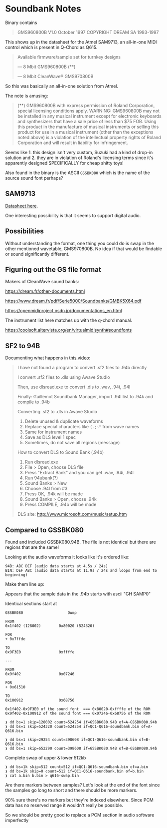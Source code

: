 # Soundbank Notes

Binary contains

> GMS960800B  V1.0 October 1997 COPYRIGHT DREAM SA 1993-1997

This shows up in the datasheet for the Atmel SAM9713, an all-in-one MIDI control which is present in Q-Chord as Q615.

> Available firmware/sample set for turnkey designs
>
> — 8 Mbit GMS960800B (**)
> 
> — 8 Mbit CleanWave® GMS970800B

So this was basically an all-in-one solution from Atmel.

The note is amusing:

> (**) GMS960800B with express permission of Roland Corporation, special licensing conditions apply. WARNING: GMS960800B may not be installed in any musical instrument except for electronic keyboards and synthesizers that have a sale price of less than $75 FOB. Using this product in the manufacture of musical instruments or selling this product for use in a musical instrument (other than the exceptions noted above) is a violation of the intellectual property rights of Roland Corporation and will result in liability for infringement.

Seems like 1. this design isn't very custom, Suzuki had a kind of drop-in solution and 2. they are in violation of Roland's licensing terms since it's apparently designed SPECIFICALLY for cheap shitty toys!

Also found in the binary is the ASCII `GSSBK080` which is the name of the source sound font perhaps?



## SAM9713

[Datasheet here](https://www.dosdays.co.uk/media/dream/SAM9713.PDF).

One interesting possibility is that it seems to support digital audio.


## Possibilities

Without understanding the format, one thing you could do is swap in the other mentioned wavetable, GMS970800B. No idea if that would be findable or sound significantly different.


## Figuring out the GS file format


Makers of CleanWave sound banks:

https://dream.fr/other-documents.html

https://www.dream.fr/pdf/Serie5000/Soundbanks/GMBK5X64.pdf


https://openmidiproject.osdn.jp/documentations_en.html

The instrument list here matches up with the q-chord manual.

https://coolsoft.altervista.org/en/virtualmidisynth#soundfonts

## SF2 to 94B

Documenting what happens in [this video](https://www.youtube.com/watch?v=MRmAzK0iHUY):

> I have not found a program to convert .sf2 files to .94b directly
> 
> I convert .sf2 files to .dls using Awave Studio
> 
> Then, use dlsread.exe to convert .dls to .wav, .94i, .94l
> 
> Finally: Guillemot Soundbank Manager, import .94l list to .94k and compile to .94b
> 
> Converting .sf2 to .dls in Awave Studio
> 
> 1. Delete unused & duplicate waveforms
> 2. Replace special characters like `(.;~"` from wave names
> 3. Same for instrument names
> 4. Save as DLS level 1 spec
> 5. Sometimes, do not save all regions (message)
> 
> How to convert DLS to Sound Bank (.94b)
> 
> 1. Run dlsread.exe
> 2. File > Open, choose DLS file
> 3. Press "Extract Bank" and you can get .wav, .94i, .94l
> 4. Run 94ubank(?)
> 5. Sound Banks > New
> 6. Choose .94l from #3
> 7. Press OK, .94k will be made
> 8. Sound Banks > Open, choose .94k
> 9. Press COMPILE, .94b will be made
> 
> DLS site: http://www.microsoft.com/music/setup.htm
> 

## Compared to GSSBK080

Found and included GSSBK080.94B. The file is not identical but there are regions that are the same!

Looking at the audio waveforms it looks like it's ordered like:

```
94B: ABC DEF (audio data starts at 4.5s / 24s)
BIN: DEF ABC (audio data starts at 11.9s / 24s and loops from end to beginning)
```

Make them line up:

Appears that the sample data in the .94b starts with ascii "GH SAMP0"

Identical sections start at

```
GSSBK080					Dump			

FROM
0x1f402 (128002)		0x80020 (524320)

FOR
+ 0x7ffde

TO
0x9F3E0					0xffffe

---

FROM
0x9f402					0x07246

FOR
+ 0x61510

TO
0x100912				0x68756
```

```
0x1f402-0x9F3E0 of the sound font  === 0x80020-0xffffe of the ROM
0x9f402-0x100912 of the sound font === 0x07246-0x68756 of the ROM

❯ dd bs=1 skip=128002 count=524254 if=GSSBK080.94B of=A-GSSBK080.94b
❯ dd bs=1 skip=524320 count=524254 if=QC1-Q616-soundbank.bin of=A-Q616.bin

❯ dd bs=1 skip=29254 count=398608 if=QC1-Q616-soundbank.bin of=B-Q616.bin
❯ dd bs=1 skip=652290 count=398608 if=GSSBK080.94B of=B-GSSBK080.94b

```

Complete swap of upper & lower 512kb

```
❯ dd bs=1k skip=512 count=512 if=QC1-Q616-soundbank.bin of=a.bin
❯ dd bs=1k skip=0 count=512 if=QC1-Q616-soundbank.bin of=b.bin
❯ cat a.bin b.bin > q616-swap.bin

```

Are there markers between samples? Let's look at the end of the font since the samples go long to short and there should be more markers.

90% sure there's no markers but they're indexed elsewhere. Since PCM data has no reserved range it wouldn't really be possible.

So we should be pretty good to replace a PCM section in audio software imperfectly